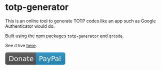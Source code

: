 # totp-generator
This is an online tool to generate TOTP codes like an app such as Google Authenticator would do.

Built using the npm packages [`totp-generator`](https://www.npmjs.com/package/totp-generator) and [`qrcode`](https://www.npmjs.com/package/qrcode).

See it live [here](https://piellardj.github.io/totp-generator).

[![Donate](https://raw.githubusercontent.com/piellardj/piellardj.github.io/master/images/readme/donate-paypal.svg)](https://www.paypal.com/donate/?hosted_button_id=AF7H7GEJTL95E)

